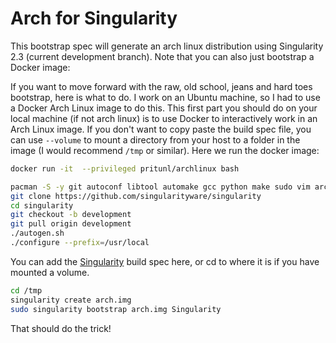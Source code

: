 # Arch for Singularity

This bootstrap spec will generate an arch linux distribution using Singularity 2.3 (current development branch). Note that you can also just bootstrap a Docker image:


If you want to move forward with the raw, old school, jeans and hard toes bootstrap, here is what to do. I work on an Ubuntu machine, so I had to use a Docker Arch Linux image to do this. This first part you should do on your local machine (if not arch linux) is to use Docker to interactively work in an Arch Linux image. If you don't want to copy paste the build spec file, you can use `--volume` to mount a directory from your host to a folder in the image (I would recommend `/tmp` or similar). Here we run the docker image:


```bash
docker run -it  --privileged pritunl/archlinux bash
```

```bash
pacman -S -y git autoconf libtool automake gcc python make sudo vim arch-install-scripts wget
git clone https://github.com/singularityware/singularity
cd singularity
git checkout -b development
git pull origin development
./autogen.sh
./configure --prefix=/usr/local
```

You can add the [Singularity](Singularity) build spec here, or cd to where it is if you have mounted a volume.

```bash
cd /tmp
singularity create arch.img
sudo singularity bootstrap arch.img Singularity
```

That should do the trick!
